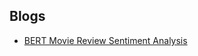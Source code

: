 ## Blogs
-  [BERT Movie Review Sentiment Analysis](https://peltarion.com/knowledge-center/tutorials/bert-movie-review-sentiment-analysis?utm_medium=paidsocial&utm_source=linkedin&utm_campaign=websitevisitorsconversions&utm_content=bertmoviesentimentanalysis)